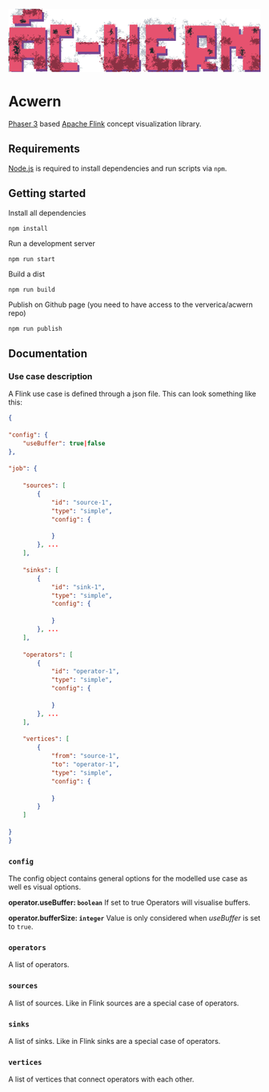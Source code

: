 ![Acwern Logo](gfx/logo.png)

# Acwern

[Phaser 3](https://phaser.io) based [Apache Flink](https://flink.apache.org) concept visualization library.

## Requirements

[Node.js](https://nodejs.org) is required to install dependencies and run scripts via `npm`.

## Getting started

Install all dependencies
```bash
npm install
```

Run a development server
```
npm run start
```

Build a dist
```
npm run build
```

Publish on Github page (you need to have access to the ververica/acwern repo)

```
npm run publish
```

## Documentation

### Use case description

A Flink use case is defined through a json file. This can look something like this:

```json
{

"config": {
    "useBuffer": true|false
},

"job": {

    "sources": [
        {
            "id": "source-1",
            "type": "simple",
            "config": {

            }
        }, ...
    ],

    "sinks": [
        {
            "id": "sink-1",
            "type": "simple",
            "config": {
                
            }
        }, ...
    ],

    "operators": [
        {
            "id": "operator-1",
            "type": "simple",
            "config": {
                
            }
        }, ...
    ],

    "vertices": [
        {
            "from": "source-1",
            "to": "operator-1",
            "type": "simple",
            "config": {
                
            }
        }
    ]

}
}
```


### `config`

The config object contains general options for the modelled use case as well es visual options.

**operator.useBuffer: `boolean`**
If set to true Operators will visualise buffers.

**operator.bufferSize: `integer`**
Value is only considered when *useBuffer* is set to `true`.

### `operators`

A list of operators.


### `sources`

A list of sources. Like in Flink sources are a special case of operators. 


### `sinks`

A list of sinks. Like in Flink sinks are a special case of operators.


### `vertices`

A list of vertices that connect operators with each other.